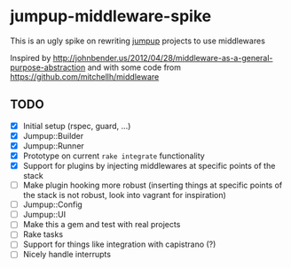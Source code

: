 # jumpup-middleware-spike

This is an ugly spike on rewriting [jumpup](https://github.com/Helabs/jumpup) projects to use middlewares

Inspired by http://johnbender.us/2012/04/28/middleware-as-a-general-purpose-abstraction and with some code from https://github.com/mitchellh/middleware

## TODO

- [x] Initial setup (rspec, guard, ...)
- [x] Jumpup::Builder
- [x] Jumpup::Runner
- [x] Prototype on current `rake integrate` functionality
- [x] Support for plugins by injecting middlewares at specific points of the stack
- [ ] Make plugin hooking more robust (inserting things at specific points of the stack is not robust, look into vagrant for inspiration)
- [ ] Jumpup::Config
- [ ] Jumpup::UI
- [ ] Make this a gem and test with real projects
- [ ] Rake tasks
- [ ] Support for things like integration with capistrano (?)
- [ ] Nicely handle interrupts
